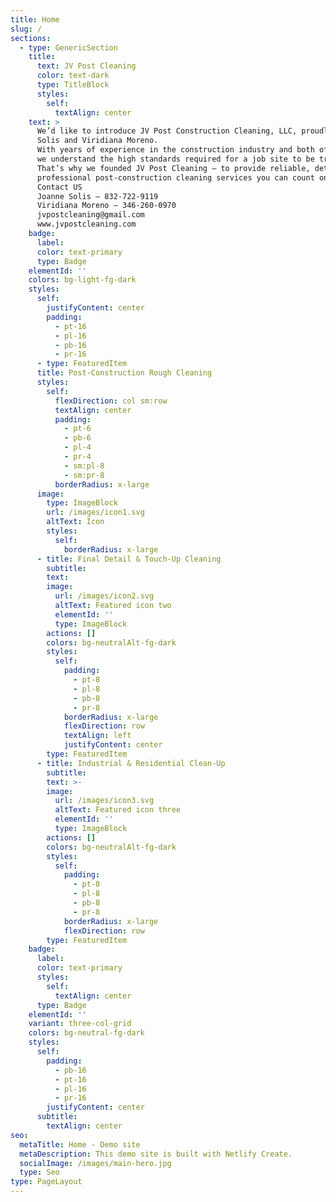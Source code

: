 ```yaml
---
title: Home
slug: /
sections:
  - type: GenericSection
    title:
      text: JV Post Cleaning
      color: text-dark
      type: TitleBlock
      styles:
        self:
          textAlign: center
    text: >
      We’d like to introduce JV Post Construction Cleaning, LLC, proudly owned by Joanne
      Solis and Viridiana Moreno.
      With years of experience in the construction industry and both of us holding OSHA 10 & OSHA 30 certifications,
      we understand the high standards required for a job site to be truly complete.
      That’s why we founded JV Post Cleaning — to provide reliable, detail- oriented, and
      professional post-construction cleaning services you can count on.
      Contact US
      Joanne Solis – 832-722-9119
      Viridiana Moreno – 346-260-0970 
      jvpostcleaning@gmail.com
      www.jvpostcleaning.com 
    badge:
      label:
      color: text-primary
      type: Badge
    elementId: ''
    colors: bg-light-fg-dark
    styles:
      self:
        justifyContent: center
        padding:
          - pt-16
          - pl-16
          - pb-16
          - pr-16
      - type: FeaturedItem
      title: Post-Construction Rough Cleaning
      styles:
        self:
          flexDirection: col sm:row
          textAlign: center
          padding:
            - pt-6
            - pb-6
            - pl-4
            - pr-4
            - sm:pl-8
            - sm:pr-8
          borderRadius: x-large
      image:
        type: ImageBlock
        url: /images/icon1.svg
        altText: Icon
        styles:
          self:
            borderRadius: x-large
      - title: Final Detail & Touch-Up Cleaning
        subtitle:
        text:
        image:
          url: /images/icon2.svg
          altText: Featured icon two
          elementId: ''
          type: ImageBlock
        actions: []
        colors: bg-neutralAlt-fg-dark
        styles:
          self:
            padding:
              - pt-8
              - pl-8
              - pb-8
              - pr-8
            borderRadius: x-large
            flexDirection: row
            textAlign: left
            justifyContent: center
        type: FeaturedItem
      - title: Industrial & Residential Clean-Up
        subtitle:
        text: >-
        image:
          url: /images/icon3.svg
          altText: Featured icon three
          elementId: ''
          type: ImageBlock
        actions: []
        colors: bg-neutralAlt-fg-dark
        styles:
          self:
            padding:
              - pt-8
              - pl-8
              - pb-8
              - pr-8
            borderRadius: x-large
            flexDirection: row
        type: FeaturedItem
    badge:
      label:
      color: text-primary
      styles:
        self:
          textAlign: center
      type: Badge
    elementId: ''
    variant: three-col-grid
    colors: bg-neutral-fg-dark
    styles:
      self:
        padding:
          - pb-16
          - pt-16
          - pl-16
          - pr-16
        justifyContent: center
      subtitle:
        textAlign: center
seo:
  metaTitle: Home - Demo site
  metaDescription: This demo site is built with Netlify Create.
  socialImage: /images/main-hero.jpg
  type: Seo
type: PageLayout
---
```

